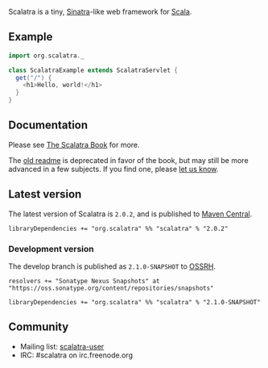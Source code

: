 Scalatra is a tiny, [Sinatra](http://www.sinatrarb.com/)-like web framework for
[Scala](http://www.scala-lang.org/).

## Example

```scala
import org.scalatra._

class ScalatraExample extends ScalatraServlet {
  get("/") {
    <h1>Hello, world!</h1>
  }
}
```

## Documentation

Please see [The Scalatra Book](http://www.scalatra.org/stable/book/) for more.

The [old readme](https://github.com/scalatra/scalatra/tree/scalatra_2.9.0-1-2.0.0.RC1/README.markdown) 
is deprecated in favor of the book, but may still be more advanced in a few 
subjects.  If you find one, please [let us know](http://github.com/scalatra/scalatra-book/issues).

## Latest version 

The latest version of Scalatra is `2.0.2`, and is published to [Maven Central](http://repo1.maven.org/maven2/org/scalatra).

    libraryDependencies += "org.scalatra" %% "scalatra" % "2.0.2"

### Development version

The develop branch is published as `2.1.0-SNAPSHOT` to [OSSRH](http://oss.sonatype.org/content/repositories/snapshots/org/scalatra).

    resolvers += "Sonatype Nexus Snapshots" at "https://oss.sonatype.org/content/repositories/snapshots"

    libraryDependencies += "org.scalatra" %% "scalatra" % "2.1.0-SNAPSHOT"

## Community

* Mailing list: [scalatra-user](http://groups.google.com/scalatra-user)
* IRC: #scalatra on irc.freenode.org
